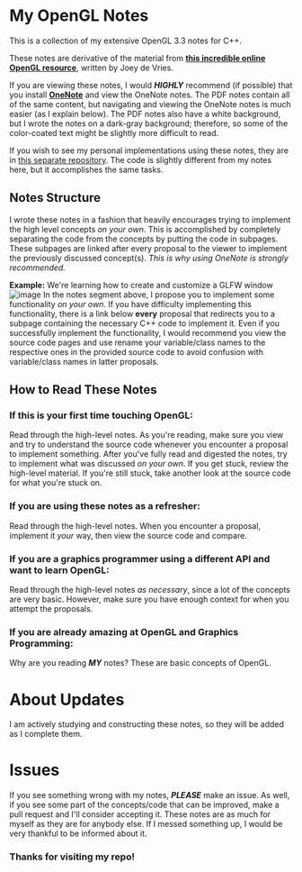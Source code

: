 # My OpenGL Notes
This is a collection of my extensive OpenGL 3.3 notes for C++.

These notes are derivative of the material from [**this incredible online OpenGL resource**](https://learnopengl.com), written by Joey de Vries.

If you are viewing these notes, I would ___HIGHLY___ recommend (if possible) that you install [**OneNote**](https://www.onenote.com/download) and view the OneNote notes. The PDF notes contain all of the same content, but navigating and viewing the OneNote notes is much easier (as I explain below). The PDF notes also have a white background, but I wrote the notes on a dark-gray background; therefore, so some of the color-coated text might be slightly more difficult to read.

If you wish to see my personal implementations using these notes, they are in [this separate repository](https://github.com/SpideyLee2/OpenGLKnowledgeTest). The code is slightly different from my notes here, but it accomplishes the same tasks.

## Notes Structure
I wrote these notes in a fashion that heavily encourages trying to implement the high level concepts _on your own_. This is accomplished by completely separating the code from the concepts by putting the code in subpages. These subpages are linked after every proposal to the viewer to implement the previously discussed concept(s). _This is why using OneNote is strongly recommended._

**Example:** We're learning how to create and customize a GLFW window
![image](https://user-images.githubusercontent.com/55766801/160218611-404e3eb9-458c-40ef-b640-64b5459d9314.png)
In the notes segment above, I propose you to implement some functionality _on your own_. If you have difficulty implementing this functionality, there is a link below **every** proposal that redirects you to a subpage containing the necessary C++ code to implement it. Even if you successfully implement the functionality, I would recommend you view the source code pages and use rename your variable/class names to the respective ones in the provided source code to avoid confusion with variable/class names in latter proposals.

## How to Read These Notes
### If this is your first time touching OpenGL:
Read through the high-level notes. As you're reading, make sure you view and try to understand the source code whenever you encounter a proposal to implement something. After you've fully read and digested the notes, try to implement what was discussed _on your own_. If you get stuck, review the high-level material. If you're still stuck, take another look at the source code for what you're stuck on.

### If you are using these notes as a refresher:
Read through the high-level notes. When you encounter a proposal, implement it _your_ way, then view the source code and compare.

### If you are a graphics programmer using a different API and want to learn OpenGL:
Read through the high-level notes _as necessary_, since a lot of the concepts are very basic. However, make sure you have enough context for when you attempt the proposals.

### If you are already amazing at OpenGL and Graphics Programming:
Why are you reading **_MY_** notes? These are basic concepts of OpenGL.

# About Updates
I am actively studying and constructing these notes, so they will be added as I complete them.

# Issues
If you see something wrong with my notes, **_PLEASE_** make an issue. As well, if you see some part of the concepts/code that can be improved, make a pull request and I'll consider accepting it. These notes are as much for myself as they are for anybody else. If I messed something up, I would be very thankful to be informed about it. 

### Thanks for visiting my repo!
